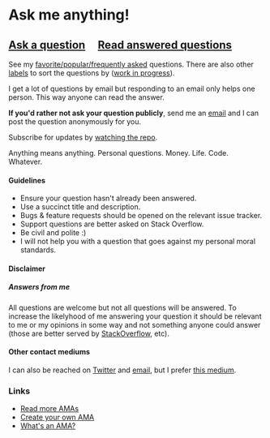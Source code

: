 # Ask me anything!

## [Ask a question](https://github.com/caroso1222/ama/issues/new) &nbsp;&nbsp;&nbsp; [Read answered questions](https://github.com/caroso1222/ama/issues?q=is%3Aissue+is%3Aclosed)

See my [favorite/popular/frequently asked](https://github.com/caroso1222/ama/issues?utf8=%E2%9C%93&q=label%3A%22favorite%2Fpopular%2Ffrequently%20asked%22%20) questions. There are also other [labels](https://github.com/caroso1222/ama/labels) to sort the questions by ([work in progress](https://github.com/caroso1222/ama/issues/424)).

I get a lot of questions by email but responding to an email only helps one person. This way anyone can read the answer.

**If you'd rather not ask your question publicly**, send me an [email](mailto:ce.roso398@gmail.com) and I can post the question anonymously for you.

Subscribe for updates by [watching the repo](https://github.com/caroso1222/ama/subscription).

Anything means anything. Personal questions. Money. Life. Code. Whatever.

#### Guidelines

- Ensure your question hasn't already been answered.
- Use a succinct title and description.
- Bugs & feature requests should be opened on the relevant issue tracker.
- Support questions are better asked on Stack Overflow.
- Be civil and polite :)
- I will not help you with a question that goes against my personal moral standards.

#### Disclaimer

##### Answers from me

All questions are welcome but not all questions will be answered. To increase the likelyhood of me answering your question it should be relevant to me or my opinions in some way and not something anyone could answer (those are better served by [StackOverflow](https://stackoverflow.com/), etc).

#### Other contact mediums

I can also be reached on [Twitter](https://twitter.com/caroso1222) and [email](mailto:ce.roso398@gmail.com), but I prefer [this medium](https://github.com/caroso1222/ama/issues/new).

### Links

- [Read more AMAs](https://github.com/sindresorhus/amas)
- [Create your own AMA](../../fork)
- [What's an AMA?](https://en.wikipedia.org/wiki/Reddit#IAmA_and_AMA)
